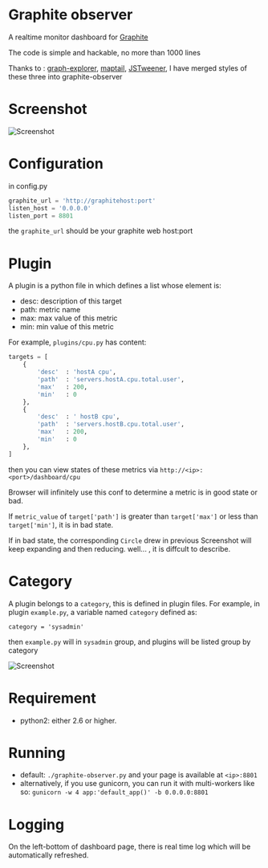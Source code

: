 # Graphite observer

A realtime monitor dashboard for
[Graphite](https://github.com/graphite-project/graphite-web)

The code is simple and hackable, no more than 1000 lines

Thanks to : [graph-explorer](https://github.com/vimeo/graph-explorer), [maptail](https://github.com/stagas/maptail), [JSTweener](http://coderepos.org/share/wiki/JSTweener), I have merged styles of these three into graphite-observer

# Screenshot

![Screenshot](https://raw.github.com/huoxy/graphite-observer/master/static/dashboardScreenshot.png)

# Configuration

in config.py

```python
graphite_url = 'http://graphitehost:port'
listen_host = '0.0.0.0'
listen_port = 8801
```

the `graphite_url` should be your graphite web host:port

# Plugin

A plugin is a python file in which defines a list whose element is:
* desc: description of this target
* path: metric name
* max: max value of this metric
* min: min value of this metric

For example, `plugins/cpu.py` has content:
```python
targets = [
    {  
        'desc'  : 'hostA cpu',
        'path'  : 'servers.hostA.cpu.total.user',
        'max'   : 200,
        'min'   : 0
    }, 
    {
        'desc'  : ' hostB cpu',
        'path'  : 'servers.hostB.cpu.total.user',
        'max'   : 200,
        'min'   : 0
    },
]
```

then you can view states of these metrics via `http://<ip>:<port>/dashboard/cpu`

Browser will infinitely use this conf to determine a metric is in good state or bad.

If `metric_value` of `target['path']` is greater than `target['max']` or less than `target['min']`, it is in bad state.

If in bad state, the corresponding `Circle` drew in previous Screenshot will keep expanding and then reducing. well... , it is diffcult to describe.

# Category
A plugin belongs to a `category`, this is defined in plugin files.
For example, in plugin `example.py`, a variable named `category` defined as:
```
category = 'sysadmin'
```

then `example.py` will in `sysadmin` group, and plugins will be listed group by category

![Screenshot](https://raw.github.com/huoxy/graphite-observer/master/static/indexScreenshot.png)

# Requirement
* python2: either 2.6 or higher.

# Running
* default: `./graphite-observer.py` and your page is available at `<ip>:8801`
* alternatively, if you use gunicorn, you can run it with multi-workers like so: `gunicorn -w 4 app:'default_app()' -b 0.0.0.0:8801`

# Logging

On the left-bottom of dashboard page, there is real time log which will be automatically refreshed.
